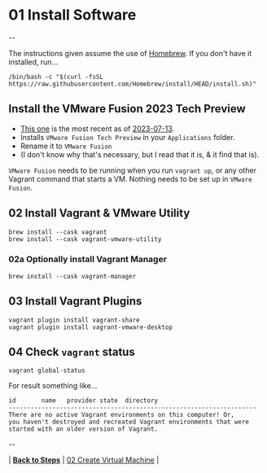# 01 Install Software

--

The instructions given assume the use of [Homebrew](https://brew.sh). If you don't have it installed, run...

```
/bin/bash -c "$(curl -fsSL https://raw.githubusercontent.com/Homebrew/install/HEAD/install.sh)"
```

## Install the VMware Fusion 2023 Tech Preview

* [This one](https://customerconnect.vmware.com/downloads/get-download?downloadGroup=FUS-TP2023) is the most recent as of [2023-07-13](https://blogs.vmware.com/teamfusion/2023/07/vmware-fusion-2023-tech-preview.html).
* Installs `VMware Fusion Tech Preview` in your `Applications` folder.
* Rename it to `VMware Fusion`
* (I don't know why that's necessary, but I read that it is, & it find that is).

`VMware Fusion` needs to be running when you run `vagrant up`, or any other Vagrant command that starts a VM. Nothing needs to be set up in `VMware Fusion`.

## 02 Install Vagrant & VMware Utility

```
brew install --cask vagrant
brew install --cask vagrant-vmware-utility
```

### 02a Optionally install Vagrant Manager

```
brew install --cask vagrant-manager
```

## 03 Install Vagrant Plugins

```
vagrant plugin install vagrant-share
vagrant plugin install vagrant-vmware-desktop
```

## 04 Check `vagrant` status

```
vagrant global-status
```

For result something like...

```
id       name   provider state  directory                           
--------------------------------------------------------------------
There are no active Vagrant environments on this computer! Or,
you haven't destroyed and recreated Vagrant environments that were
started with an older version of Vagrant.
```

--

<!-- 01 Install Software -->
| [**Back to Steps**](../README.md)
| [02 Create Virtual Machine](./02_Create_Virtual_Machine.md)
|
